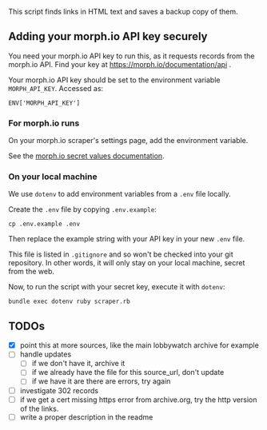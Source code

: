 This script finds links in HTML text and saves a backup copy of them.

## Adding your morph.io API key securely

You need your morph.io API key to run this, as it requests records from the morph.io API. 
Find your key at https://morph.io/documentation/api .

Your morph.io API key should be set to the environment variable `MORPH_API_KEY`.
Accessed as:

```
ENV['MORPH_API_KEY']
```

### For morph.io runs

On your morph.io scraper's settings page, add the environment variable.

See the [morph.io secret values documentation](https://morph.io/documentation/secret_values).

### On your local machine

We use `dotenv` to add environment variables from a `.env` file locally.

Create the `.env` file by copying `.env.example`:

```
cp .env.example .env
```

Then replace the example string with your API key in your new `.env` file.

This file is listed in `.gitignore` and so won't be checked into your git
repository. In other words, it will only stay on your local machine, secret from
the web.

Now, to run the script with your secret key, execute it with `dotenv`:

```
bundle exec dotenv ruby scraper.rb
```

## TODOs

* [x] point this at more sources, like the main lobbywatch archive for example
* [ ] handle updates
  * [ ] if we don't have it, archive it
  * [ ] if we already have the file for this source_url, don't update
  * [ ] if we have it are there are errors, try again
* [ ] investigate 302 records
* [ ] if we get a cert missing https error from archive.org, try the http
    version of the links.
* [ ] write a proper description in the readme
